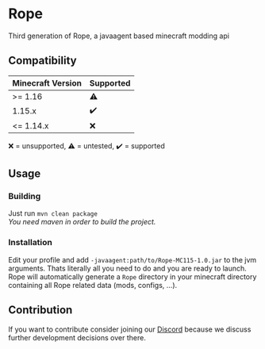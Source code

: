 # Rope
Third generation of Rope, a javaagent based minecraft modding api

## Compatibility
| Minecraft Version | Supported          |
|-------------------|--------------------|
| >= 1.16           | :warning:          |
| 1.15.x            | :heavy_check_mark: |
| <= 1.14.x         | :x:                |

:x: = unsupported, :warning: = untested, :heavy_check_mark: = supported
## Usage
### Building
Just run `mvn clean package`  
*You need maven in order to build the project.*
### Installation
Edit your profile and add `-javaagent:path/to/Rope-MC115-1.0.jar` to the jvm arguments.
Thats literally all you need to do and you are ready to launch.
Rope will automatically generate a `Rope` directory in your minecraft directory containing all Rope related data (mods, configs, ...).

## Contribution
If you want to contribute consider joining our [Discord](https://discord.io/ropemc) because we discuss further development decisions over there.
